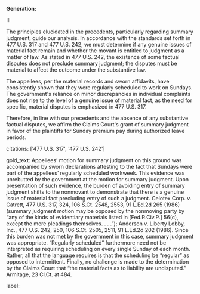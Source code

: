 **Generation:**

III

The principles elucidated in the precedents, particularly regarding summary judgment, guide our analysis. In accordance with the standards set forth in 477 U.S. 317 and 477 U.S. 242, we must determine if any genuine issues of material fact remain and whether the movant is entitled to judgment as a matter of law. As stated in 477 U.S. 242, the existence of some factual disputes does not preclude summary judgment; the disputes must be material to affect the outcome under the substantive law.

The appellees, per the material records and sworn affidavits, have consistently shown that they were regularly scheduled to work on Sundays. The government's reliance on minor discrepancies in individual complaints does not rise to the level of a genuine issue of material fact, as the need for specific, material disputes is emphasized in 477 U.S. 317.

Therefore, in line with our precedents and the absence of any substantive factual disputes, we affirm the Claims Court's grant of summary judgment in favor of the plaintiffs for Sunday premium pay during authorized leave periods.

citations: ['477 U.S. 317', '477 U.S. 242']

gold_text: Appellees’ motion for summary judgment on this ground was accompanied by sworn declarations attesting to the fact that Sundays were part of the appellees’ regularly scheduled workweek. This evidence was unrebutted by the government at the motion for summary judgment. Upon presentation of such evidence, the burden of avoiding entry of summary judgment shifts to the nonmovant to demonstrate that there is a genuine issue of material fact precluding entry of such a judgment. Celotex Corp. v. Catrett, 477 U.S. 317, 324, 106 S.Ct. 2548, 2553, 91 L.Ed.2d 265 (1986) (summary judgment motion may be opposed by the nonmoving party by “any of the kinds of evidentiary materials listed in [Fed.R.Civ.P.] 56(c), except the mere pleadings themselves. . . .”); Anderson v. Liberty Lobby, Inc., 477 U.S. 242, 250, 106 S.Ct. 2505, 2511, 91 L.Ed.2d 202 (1986). Since this burden was not met by the government in this case, summary judgment was appropriate. “Regularly scheduled” furthermore need not be interpreted as requiring scheduling on every single Sunday of each month. Rather, all that the language requires is that the scheduling be “regular” as opposed to intermittent. Finally, no challenge is made to the determination by the Claims Court that “the material facts as to liability are undisputed.” Armitage, 23 Cl.Ct. at 484.

label: 